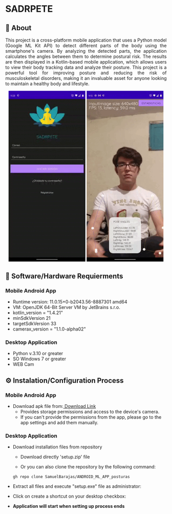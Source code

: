 # SADRPETE

## 📄 About

<p align='justify'>
This project is a cross-platform mobile application that uses a Python model (Google ML Kit API) to detect different parts of the body using the smartphone's camera. By analyzing the detected parts, the application calculates the angles between them to determine postural risk. The results are then displayed in a Kotlin-based mobile application, which allows users to view their body tracking data and analyze their posture. This project is a powerful tool for improving posture and reducing the risk of musculoskeletal disorders, making it an invaluable asset for anyone looking to maintain a healthy body and lifestyle.
</p>

<p align='center'>
<img width="240px" src = "WhatsApp Video 2023-03-27 at 10.55.02 PM (online-video-cutter.com).gif"></img>
<img width="240px" src = "WhatsApp Video 2023-03-27 at 10.55.02 PM (online-video-cutter.com) (1).gif"></img>
</p>

## 🔧 Software/Hardware Requierments
### Mobile Android App
- Runtime version: 11.0.15+0-b2043.56-8887301 amd64
- VM: OpenJDK 64-Bit Server VM by JetBrains s.r.o.
- kotlin_version = "1.4.21"
- minSdkVersion 21
- targetSdkVersion 33
- camerax_version = "1.1.0-alpha02"

### Desktop Application
- Python v.3.10 or greater
- SO Windows 7 or greater
- WEB Cam

## ⚙️ Instalation/Configuration Process
### Mobile Android App
- Download apk file from:<a download="SADRPETE_2023.apk" href="https://github.com/SamuelBarajas/ANDROID_ML_APP_posturas/blob/main/app-debug.apk?raw=true" title="ImageName"> Download Link</a>
  - Provides storage permissions and access to the device's camera.
  - If you can't provide the permissions from the app, please go to the app settings and add them manually.

### Desktop Application
- Download installation files from repository
  - Download directly 'setup.zip' file 
  
  - Or you can also clone the repository by the following command:
  ````
  gh repo clone SamuelBarajas/ANDROID_ML_APP_posturas
  ````
- Extract all files and execute "setup.exe" file as administrator:

- Click on create a shortcut on your desktop checkbox:

- **Application will start when setting up process ends**




